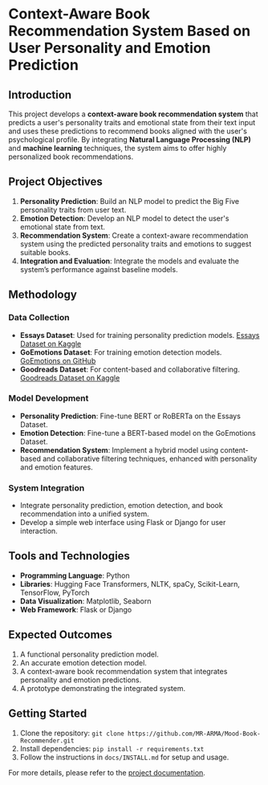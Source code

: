 # Context-Aware Book Recommendation System Based on User Personality and Emotion Prediction

## Introduction

This project develops a **context-aware book recommendation system** that predicts a user's personality traits and emotional state from their text input and uses these predictions to recommend books aligned with the user's psychological profile. By integrating **Natural Language Processing (NLP)** and **machine learning** techniques, the system aims to offer highly personalized book recommendations.

## Project Objectives

1. **Personality Prediction**: Build an NLP model to predict the Big Five personality traits from user text.
2. **Emotion Detection**: Develop an NLP model to detect the user's emotional state from text.
3. **Recommendation System**: Create a context-aware recommendation system using the predicted personality traits and emotions to suggest suitable books.
4. **Integration and Evaluation**: Integrate the models and evaluate the system’s performance against baseline models.

## Methodology

### Data Collection

- **Essays Dataset**: Used for training personality prediction models. [Essays Dataset on Kaggle](https://www.kaggle.com/datasets/datasnaek/mbti-type)
- **GoEmotions Dataset**: For training emotion detection models. [GoEmotions on GitHub](https://github.com/google-research/google-research/tree/master/goemotions)
- **Goodreads Dataset**: For content-based and collaborative filtering. [Goodreads Dataset on Kaggle](https://www.kaggle.com/datasets/zygmunt/goodbooks-10k)


### Model Development

- **Personality Prediction**: Fine-tune BERT or RoBERTa on the Essays Dataset.
- **Emotion Detection**: Fine-tune a BERT-based model on the GoEmotions Dataset.
- **Recommendation System**: Implement a hybrid model using content-based and collaborative filtering techniques, enhanced with personality and emotion features.

### System Integration

- Integrate personality prediction, emotion detection, and book recommendation into a unified system.
- Develop a simple web interface using Flask or Django for user interaction.

## Tools and Technologies

- **Programming Language**: Python
- **Libraries**: Hugging Face Transformers, NLTK, spaCy, Scikit-Learn, TensorFlow, PyTorch
- **Data Visualization**: Matplotlib, Seaborn
- **Web Framework**: Flask or Django

## Expected Outcomes

1. A functional personality prediction model.
2. An accurate emotion detection model.
3. A context-aware book recommendation system that integrates personality and emotion predictions.
4. A prototype demonstrating the integrated system.

## Getting Started

1. Clone the repository: `git clone https://github.com/MR-ARMA/Mood-Book-Recommender.git`
2. Install dependencies: `pip install -r requirements.txt`
3. Follow the instructions in `docs/INSTALL.md` for setup and usage.

For more details, please refer to the [project documentation](./Document/introduction.md).
